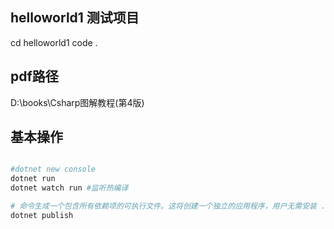 


## helloworld1 测试项目
cd helloworld1
code .

## pdf路径
D:\books\Csharp图解教程(第4版)


## 基本操作
```sh

#dotnet new console
dotnet run 
dotnet watch run #监听热编译

# 命令生成一个包含所有依赖项的可执行文件。这将创建一个独立的应用程序，用户无需安装 .NET 运行时即可运行。
dotnet publish

```


